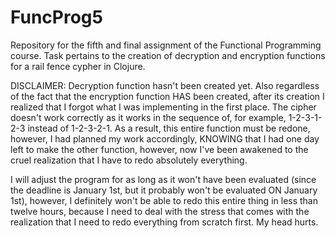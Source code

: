 # FuncProg5
Repository for the fifth and final assignment of the Functional Programming course. Task pertains to the creation of decryption and encryption functions for a rail fence cypher in Clojure.

DISCLAIMER: Decryption function hasn't been created yet. Also regardless of the fact that the encryption function HAS been created, after its creation I realized that I forgot what I was implementing in the first place. The cipher doesn't work correctly as it works in the sequence of, for example, 1-2-3-1-2-3 instead of 1-2-3-2-1. As a result, this entire function must be redone, however, I had planned my work accordingly, KNOWING that I had one day left to make the other function, however, now I've been awakened to the cruel realization that I have to redo absolutely everything.

I will adjust the program for as long as it won't have been evaluated (since the deadline is January 1st, but it probably won't be evaluated ON January 1st), however, I definitely won't be able to redo this entire thing in less than twelve hours, because I need to deal with the stress that comes with the realization that I need to redo everything from scratch first. My head hurts.
